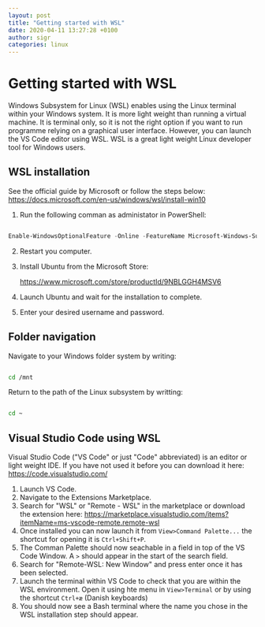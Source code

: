 ```yaml
---
layout: post
title: "Getting started with WSL"
date: 2020-04-11 13:27:28 +0100
author: sigr
categories: linux
---
```


# Getting started with WSL

Windows Subsystem for Linux (WSL) enables using the Linux terminal within your Windows system. It is more light weight than running a virtual machine. It is terminal only, so it is not the right option if you want to run programme relying on a graphical user interface. However, you can launch the VS Code editor using WSL. WSL is a great light weight Linux developer tool for Windows users.

## WSL installation

See the official guide by Microsoft or follow the steps below: https://docs.microsoft.com/en-us/windows/wsl/install-win10

1. Run the following comman as administator in PowerShell:

``` PowerShell

Enable-WindowsOptionalFeature -Online -FeatureName Microsoft-Windows-Subsystem-Linux

```

2. Restart you computer.

3. Install Ubuntu from the Microsoft Store:
   
   https://www.microsoft.com/store/productId/9NBLGGH4MSV6

4. Launch Ubuntu and wait for the installation to complete.

5. Enter your desired username and password.

## Folder navigation

Navigate to your Windows folder system by writing:

``` Bash

cd /mnt

```

Return to the path of the Linux subsystem by writting:

``` Bash

cd ~

```

## Visual Studio Code using WSL

Visual Studio Code ("VS Code" or just "Code" abbreviated) is an editor or light weight IDE. If you have not used it before you can download it here: https://code.visualstudio.com/

1. Launch VS Code.
2. Navigate to the Extensions Marketplace.
3. Search for "WSL" or "Remote - WSL" in the marketplace or download the extension here: https://marketplace.visualstudio.com/items?itemName=ms-vscode-remote.remote-wsl 
4. Once installed you can now launch it from `View>Command Palette...` the shortcut for opening it is `Ctrl+Shift+P`.
5. The Comman Palette should now seachable in a field in top of the VS Code Window. A `>` should appear in the start of the search field.
6. Search for "Remote-WSL: New Window" and press enter once it has been selected.
7. Launch the terminal within VS Code to check that you are within the WSL environment. Open it using hte menu in `View>Terminal` or by using the shortcut `Ctrl+æ` (Danish keyboards)
8. You should now see a Bash terminal where the name you chose in the WSL installation step should appear.
